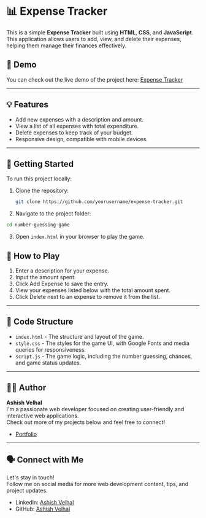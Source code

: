 # 📊 Expense Tracker

This is a simple **Expense Tracker** built using **HTML**, **CSS**, and **JavaScript**. This application allows users to add, view, and delete their expenses, helping them manage their finances effectively.

## 🔗 Demo

You can check out the live demo of the project here: [Expense Tracker](https://ashishvelhal.github.io/Expences_Tracker/)

---

## 💡 Features

- Add new expenses with a description and amount.
- View a list of all expenses with total expenditure.
- Delete expenses to keep track of your budget.
- Responsive design, compatible with mobile devices.

---

## 🚀 Getting Started

To run this project locally:

1. Clone the repository:

   ```bash
   git clone https://github.com/yourusername/expense-tracker.git
 2. Navigate to the project folder:

   ```bash
   cd number-guessing-game
   ```

3. Open `index.html` in your browser to play the game.

## 📝 How to Play

1. Enter a description for your expense.
2. Input the amount spent.
3. Click Add Expense to save the entry.
4. View your expenses listed below with the total amount spent.
5. Click Delete next to an expense to remove it from the list.

---

## 🔧 Code Structure

- `index.html` - The structure and layout of the game.
- `style.css` - The styles for the game UI, with Google Fonts and media queries for responsiveness.
- `script.js` - The game logic, including the number guessing, chances, and game status updates.

---

## 🧑‍💻 Author

**Ashish Velhal**  
I'm a passionate web developer focused on creating user-friendly and interactive web applications.  
Check out more of my projects below and feel free to connect!

- [Portfolio](https://ashishvelhal.github.io/Portfolio/)
---

## 🗣️ Connect with Me

Let's stay in touch!  
Follow me on social media for more web development content, tips, and project updates.

- LinkedIn: [Ashish Velhal](https://www.linkedin.com/in/ashish-velhal)
- GitHub: [Ashish Velhal](https://github.com/Ashishvelhal)
